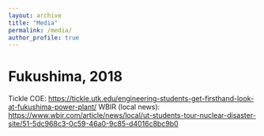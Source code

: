 ```yaml
---
layout: archive
title: "Media"
permalink: /media/
author_profile: true
---
```

# Fukushima, 2018  #
Tickle COE: https://tickle.utk.edu/engineering-students-get-firsthand-look-at-fukushima-power-plant/
WBIR (local news): https://www.wbir.com/article/news/local/ut-students-tour-nuclear-disaster-site/51-5dc968c3-0c59-46a0-9c85-d4016c8bc9b0